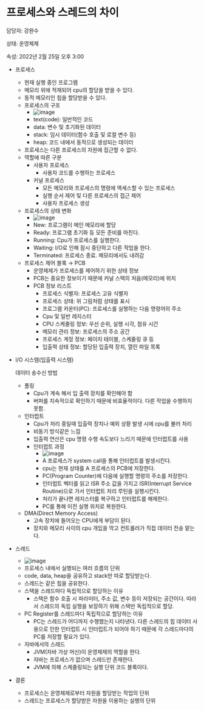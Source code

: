 # 프로세스와 스레드의 차이

담당자: 강완수

상태: 운영체제

속성: 2022년 2월 25일 오후 3:00

- 프로세스
    - 현재 실행 중인 프로그램
    - 메모리 위에 적재되어 cpu의 할당을 받을 수 있다.
    - 동적 메모리인 힙을 할당받을 수 있다.
    - 프로세스의 구조
        - ![image](https://user-images.githubusercontent.com/58693617/156300407-969d9899-54e8-4388-a5b3-167ef0fabd58.png)
        - text(code): 일반적인 코드
        - data: 변수 및 초기화된 데이터
        - stack: 임시 데이터(함수 호출 및 로컬 변수 등)
        - heap: 코드 내에서 동적으로 생성되는 데이터
    - 프로세스는 다른 프로세스의 자원에 접근할 수 없다.
    - 역할에 따른 구분
        - 사용자 프로세스
            - 사용자 코드를 수행하는 프로세스
        - 커널 프로세스
            - 모든 메모리와 프로세스의 명령에 액세스할 수 있는 프로세스
            - 실행 순서 제어 및 다른 프로세스의 접근 제어
            - 사용자 프로세스 생성
    - 프로세스의 상태 변화
        - ![image](https://user-images.githubusercontent.com/58693617/156300479-8dfa0537-89ed-4afa-af40-ecf9903bc873.png)
        - New: 프로그램이 메인 메모리에 할당
        - Ready: 프로그램 초기화 등 모든 준비를 마친다.
        - Running: Cpu가 프로세스를 실행한다.
        - Waiting: I/O로 인해 잠시 중단하고 다른 작업을 한다.
        - Terminated: 프로세스 종료. 메모리에서도 내려감
    - 프로세스 제어 블록 → PCB
        - 운영체제가 프로세스를 제어하기 위한 상태 정보
        - PCB는 중요한 정보이기 때문에 커널 스택의 처음(메모리)에 위치
        - PCB 정보 리스트
            - 프로세스 식별자: 프로세스 고유 식별자
            - 프로세스 상태: 위 그림처럼 상태를 표시
            - 프로그램 카운터(PC): 프로세스를 실행하는 다음 명령어의 주소
            - Cpu 및 일반 레지스터
            - CPU 스케줄링 정보: 우선 순위, 실행 시각, 점유 시간
            - 메모리 관리 정보: 프로세스의 주소 공간
            - 프로세스 계정 정보: 페이지 테이블, 스케줄링 큐 등
            - 입출력 상태 정보: 할당된 입출력 장치, 열린 파일 목록
- I/O 시스템(입출력 시스템)
    
    데이터 송수신 방법
    
    - 폴링
        - Cpu가 계속 해서 입 출력 장치를 확인해야 함
        - 버퍼를 지속적으로 확인하기 때문에 비효율적이다. 다른 작업을 수행하지 못함.
    - 인터럽트
        - Cpu가 처리 중일때 입출력 장치나 예외 상황 발생 시에 cpu를 불러 처리
        - 비동기 방식같은 느낌
        - 입출력 연산은 cpu 명령 수행 속도보다 느리기 때문에 인터럽트를 사용
        - 인터럽트 과정
            - ![image](https://user-images.githubusercontent.com/58693617/156300549-65bc6c21-935d-4eaa-b44d-c69cb1dd4529.png)
            - A 프로세스가 system call을 통해 인터럽트를 발생시킨다.
            - cpu는 현재 상태를 A 프로세스의 PCB에 저장한다.
            - PC(Program Counter)에 다음에 실행할 명령의 주소를 저장한다.
            - 인터럽트 벡터를 읽고 ISR 주소 값을 가지고 ISR(Interrupt Service Routine)으로 가서 인터럽트 처리 루틴을 실행시킨다.
            - 처리가 끝나면 레지스터를 복구하고 인터럽트를 해제한다.
            - PC를 통해 이전 실행 위치로 복원한다.
    - DMA(Direct Memory Access)
        - 고속 장치에 들어오는 CPU에게 부담이 된다.
        - 장치와 메모리 사이의 cpu 개입을 막고 컨트롤러가 직접 데이터 전송 맡는다.
- 스레드
    - ![image](https://user-images.githubusercontent.com/58693617/156300668-5e0db4f6-6efc-44ee-9703-1ea708a9102b.png)
    - 프로세스 내에서 실행되는 여러 흐름의 단위
    - code, data, heap을 공유하고 stack만 따로 할당받는다.
    - 스레드는 같은 힙을 공유한다.
    - 스택을 스레드마다 독립적으로 할당하는 이유
        - 스택은 함수 호출 시 파라미터, 주소 값, 변수 등이 저장되는 공간이다. 따라서 스레드의 독립 실행을 보장하기 위해 스택만 독립적으로 할당.
    - PC Register를 스레드마다 독립적으로 할당하는 이유
        - PC는 스레드가 어디까지 수행했는지 나타낸다. 다른 스레드의 힙 데이터 사용으로 인한 인터럽트 시 인터럽트가 되어야 하기 때문에 각 스레드마다의 PC를 저장할 필요가 있다.
    - 자바에서의 스레드
        - JVM(자바 가상 머신)이 운영체제의 역할을 한다.
        - 자바는 프로세스가 없으며 스레드만 존재한다.
        - JVM에 의해 스케줄링되는 실행 단위 코드 블록이다.
- 결론
    - 프로세스는 운영체제로부터 자원을 할당받는 작업의 단위
    - 스레드는 프로세스가 할당받은 자원을 이용하는 실행의 단위
